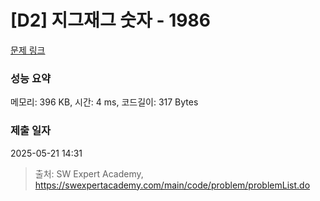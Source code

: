 # [D2] 지그재그 숫자 - 1986 

[문제 링크](https://swexpertacademy.com/main/code/problem/problemDetail.do?contestProbId=AV5PxmBqAe8DFAUq) 

### 성능 요약

메모리: 396 KB, 시간: 4 ms, 코드길이: 317 Bytes

### 제출 일자

2025-05-21 14:31



> 출처: SW Expert Academy, https://swexpertacademy.com/main/code/problem/problemList.do